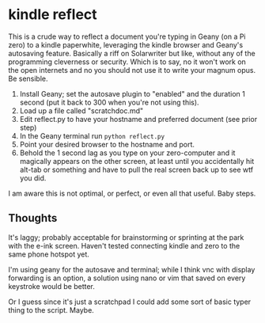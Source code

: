 # kindle reflect

This is a crude way to reflect a document you're typing in Geany (on a Pi zero) to a kindle paperwhite, leveraging the kindle browser and Geany's autosaving feature. Basically a riff on Solarwriter but like, without any of the programming cleverness or security. Which is to say, no it won't work on the open internets and no you should not use it to write your magnum opus. Be sensible.

1. Install Geany; set the autosave plugin to "enabled" and the duration 1 second (put it back to 300 when you're not using this).
2. Load up a file called "scratchdoc.md"
3. Edit reflect.py to have your hostname and preferred document (see prior step)
4. In the Geany terminal run `python reflect.py`
5. Point your desired browser to the hostname and port.
6. Behold the 1 second lag as you type on your zero-computer and it magically appears on the other screen, at least until you accidentally hit alt-tab or something and have to pull the real screen back up to see wtf you did.

I am aware this is not optimal, or perfect, or even all that useful. Baby steps.

## Thoughts
It's laggy; probably acceptable for brainstorming or sprinting at the park with the e-ink screen. Haven't tested connecting kindle and zero to the same phone hotspot yet. 

I'm using geany for the autosave and terminal; while I think vnc with display forwarding is an option, a solution using nano or vim that saved on every keystroke would be better.

Or I guess since it's just a scratchpad I could add some sort of basic typer thing to the script. Maybe.
